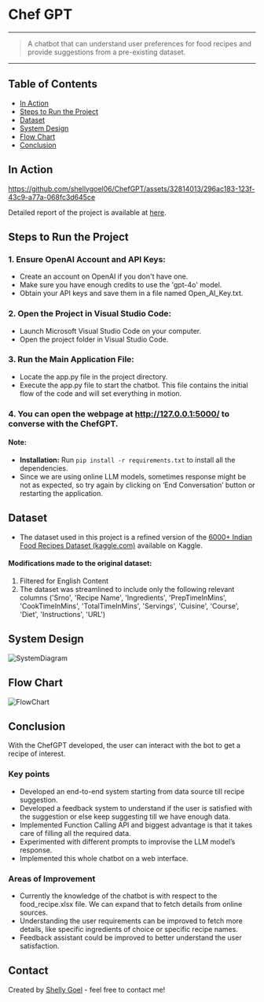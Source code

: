 # Chef GPT
---
> A chatbot that can understand user preferences for food recipes and provide suggestions from a pre-existing dataset.
---

## Table of Contents
* [In Action](#in-action)
* [Steps to Run the Project](#steps-to-run-the-project)
* [Dataset](#dataset)
* [System Design](#system-design)
* [Flow Chart](#flow-chart)
* [Conclusion](#conclusion)

## In Action

https://github.com/shellygoel06/ChefGPT/assets/32814013/296ac183-123f-43c9-a77a-068fc3d645ce

Detailed report of the project is available at [here](https://github.com/shellygoel06/ChefGPT/blob/main/ChefGPT.pdf).

## Steps to Run the Project 
### 1. Ensure OpenAI Account and API Keys: 
* Create an account on OpenAI if you don't have one. 
* Make sure you have enough credits to use the 'gpt-4o' model. 
* Obtain your API keys and save them in a file named Open_AI_Key.txt. 
### 2. Open the Project in Visual Studio Code: 
* Launch Microsoft Visual Studio Code on your computer. 
* Open the project folder in Visual Studio Code. 
### 3. Run the Main Application File: 
* Locate the app.py file in the project directory. 
* Execute the app.py file to start the chatbot. This file contains the initial flow of the code and will set everything in motion. 
### 4. You can open the webpage at http://127.0.0.1:5000/ to converse with the ChefGPT.

#### Note: 
* **Installation:** Run `pip install -r requirements.txt` to install all the dependencies.
* Since we are using online LLM models, sometimes response might be not as expected, so try again by clicking on ‘End Conversation’ button or restarting the application.

## Dataset
* The dataset used in this project is a refined version of the [6000+ Indian Food Recipes Dataset (kaggle.com)](https://www.kaggle.com/datasets/kanishk307/6000-indian-food-recipes-dataset) available on Kaggle.  
#### Modifications made to the original dataset:
1. Filtered for English Content 
2. The dataset was streamlined to include only the following relevant columns ('Srno', 'Recipe Name', 'Ingredients', 'PrepTimeInMins', 'CookTimeInMins', 'TotalTimeInMins', 'Servings', 'Cuisine', 'Course', 'Diet', 'Instructions', 'URL')

## System Design

![SystemDiagram](https://github.com/shellygoel06/ChefGPT/assets/32814013/1a937beb-d92b-4379-a702-6d4e3f027ea2)

## Flow Chart

![FlowChart](https://github.com/shellygoel06/ChefGPT/assets/32814013/8e0a0b51-20f8-4932-8e69-363f24778e93)


## Conclusion
With the ChefGPT developed, the user can interact with the bot to get a recipe of interest. 

### Key points
* Developed an end-to-end system starting from data source till recipe suggestion.
* Developed a feedback system to understand if the user is satisfied with the suggestion or else keep suggesting till we have enough data. 
* Implemented Function Calling API and biggest advantage is that it takes care of filling all the required data. 
* Experimented with different prompts to improvise the LLM model’s response. 
* Implemented this whole chatbot on a web interface. 

### Areas of Improvement
* Currently the knowledge of the chatbot is with respect to the food_recipe.xlsx file. We can expand that to fetch details from online sources. 
* Understanding the user requirements can be improved to fetch more details, like specific ingredients of choice or specific recipe names. 
* Feedback assistant could be improved to better understand the user satisfaction.

## Contact
Created by [Shelly Goel](https://github.com/shellygoel06/AIML) - feel free to contact me!
